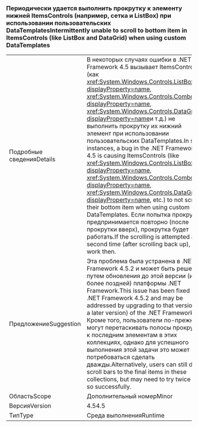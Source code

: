 ### <a name="intermittently-unable-to-scroll-to-bottom-item-in-itemscontrols-like-listbox-and-datagrid-when-using-custom-datatemplates"></a><span data-ttu-id="49c1b-101">Периодически удается выполнить прокрутку к элементу нижней ItemsControls (например, сетка и ListBox) при использовании пользовательских DataTemplates</span><span class="sxs-lookup"><span data-stu-id="49c1b-101">Intermittently unable to scroll to bottom item in ItemsControls (like ListBox and DataGrid) when using custom DataTemplates</span></span>

|   |   |
|---|---|
|<span data-ttu-id="49c1b-102">Подробные сведения</span><span class="sxs-lookup"><span data-stu-id="49c1b-102">Details</span></span>|<span data-ttu-id="49c1b-103">В некоторых случаях ошибки в .NET Framework 4.5 вызывает ItemsControls (как <xref:System.Windows.Controls.ListBox?displayProperty=name>, <xref:System.Windows.Controls.ComboBox?displayProperty=name>, <xref:System.Windows.Controls.DataGrid?displayProperty=name>и т.д.) не выполнить прокрутку их нижний элемент при использовании пользовательских DataTemplates.</span><span class="sxs-lookup"><span data-stu-id="49c1b-103">In some instances, a bug in the .NET Framework 4.5 is causing ItemsControls (like <xref:System.Windows.Controls.ListBox?displayProperty=name>, <xref:System.Windows.Controls.ComboBox?displayProperty=name>, <xref:System.Windows.Controls.DataGrid?displayProperty=name>, etc.) to not scroll to their bottom item when using custom DataTemplates.</span></span> <span data-ttu-id="49c1b-104">Если попытка прокрутки предпринимается повторно (после прокрутки вверх), прокрутка будет работать.</span><span class="sxs-lookup"><span data-stu-id="49c1b-104">If the scrolling is attempted a second time (after scrolling back up), it will work then.</span></span>|
|<span data-ttu-id="49c1b-105">Предложение</span><span class="sxs-lookup"><span data-stu-id="49c1b-105">Suggestion</span></span>|<span data-ttu-id="49c1b-106">Эта проблема была устранена в .NET Framework 4.5.2 и может быть решена путем обновления до этой версии (или более поздней) платформы .NET Framework.</span><span class="sxs-lookup"><span data-stu-id="49c1b-106">This issue has been fixed in the .NET Framework 4.5.2 and may be addressed by upgrading to that version (or a later version) of the .NET Framework.</span></span> <span data-ttu-id="49c1b-107">Кроме того, пользователи по-прежнему могут перетаскивать полосы прокрутки к последним элементам в этих коллекциях, однако для успешного выполнения этой задачи это может потребоваться сделать дважды.</span><span class="sxs-lookup"><span data-stu-id="49c1b-107">Alternatively, users can still drag scroll bars to the final items in these collections, but may need to try twice to do so successfully.</span></span>|
|<span data-ttu-id="49c1b-108">Область</span><span class="sxs-lookup"><span data-stu-id="49c1b-108">Scope</span></span>|<span data-ttu-id="49c1b-109">Дополнительный номер</span><span class="sxs-lookup"><span data-stu-id="49c1b-109">Minor</span></span>|
|<span data-ttu-id="49c1b-110">Версия</span><span class="sxs-lookup"><span data-stu-id="49c1b-110">Version</span></span>|<span data-ttu-id="49c1b-111">4.5</span><span class="sxs-lookup"><span data-stu-id="49c1b-111">4.5</span></span>|
|<span data-ttu-id="49c1b-112">Тип</span><span class="sxs-lookup"><span data-stu-id="49c1b-112">Type</span></span>|<span data-ttu-id="49c1b-113">Среда выполнения</span><span class="sxs-lookup"><span data-stu-id="49c1b-113">Runtime</span></span>|

